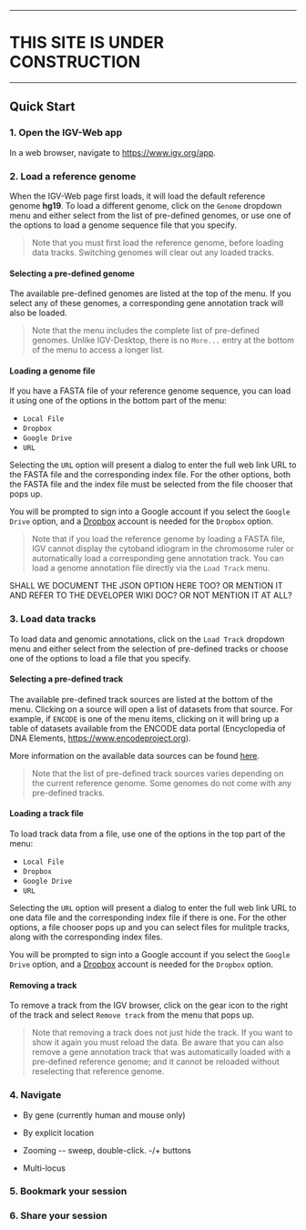 ***

# THIS SITE IS UNDER CONSTRUCTION

***

## Quick Start

### 1. Open the IGV-Web app

In a web browser, navigate to <https://www.igv.org/app>.  

### 2. Load a reference genome
When the IGV-Web page first loads, it will load the default reference genome **hg19**. To load a different genome, click on the `Genome` dropdown menu and either select from the list of pre-defined genomes, or use one of the options to load a genome sequence file that you specify.

> Note that you must first load the reference genome, before loading data tracks. Switching genomes will clear out any loaded tracks.

#### Selecting a pre-defined genome

The available pre-defined genomes are listed at the top of the menu. If you select any of these genomes, a corresponding gene annotation track will also be loaded.

> Note that the menu includes the complete list of pre-defined genomes. Unlike IGV-Desktop, there is no `More...` entry at the bottom of the menu to access a longer list.

#### Loading a genome file

If you have a FASTA file of your reference genome sequence, you can load it using one of the options in the bottom part of the menu: 

* `Local File`
* `Dropbox`
* `Google Drive`
* `URL`

Selecting the `URL` option will present a dialog to enter the full web link URL to the FASTA file and the corresponding index file. For the other options, both the FASTA file and the index file must be selected from the file chooser that pops up.

You will be prompted to sign into a Google account if you select the `Google Drive` option, and a [Dropbox](https://www.dropbox.com) account is needed for the `Dropbox` option. 

> Note that if you load the reference genome by loading a FASTA file, IGV cannot display the cytoband idiogram in the chromosome ruler or automatically load a corresponding gene annotation track. You can load a genome annotation file directly via the `Load Track` menu.

SHALL WE DOCUMENT THE JSON OPTION HERE TOO? OR MENTION IT AND REFER TO THE DEVELOPER WIKI DOC? OR NOT MENTION IT AT ALL?

### 3. Load data tracks

To load data and genomic annotations, click on the `Load Track` dropdown menu and either select from the selection of pre-defined tracks or choose one of the options to load a file that you specify.

#### Selecting a pre-defined track

The available pre-defined track sources are listed at the bottom of the menu. Clicking on a source will open a list of datasets from that source. For example, if `ENCODE` is one of the menu items, clicking on it will bring up a table of datasets available from the ENCODE data portal (Encyclopedia of DNA Elements, <https://www.encodeproject.org>). 
 
More information on the available data sources can be found [here](./dataSources.html). 

> Note that the list of pre-defined track sources varies depending on the current reference genome. Some genomes do not come with any pre-defined tracks. 

#### Loading a track file

To load track data from a file, use one of the options in the top part of the menu: 

* `Local File`
* `Dropbox`
* `Google Drive`
* `URL`

Selecting the `URL` option will present a dialog to enter the full web link URL to one data file and the corresponding index file if there is one. For the other options, a file chooser pops up and you can select files for mulitple tracks, along with the corresponding index files.

You will be prompted to sign into a Google account if you select the `Google Drive` option, and a [Dropbox](https://www.dropbox.com) account is needed for the `Dropbox` option. 

#### Removing a track

To remove a track from the IGV browser, click on the gear icon to the right of the track and select `Remove track` from the menu that pops up.

> Note that removing a track does not just hide the track. If you want to show it again you must reload the data. Be aware that you can also remove a gene annotation track that was automatically loaded with a pre-defined reference genome; and it cannot be reloaded without reselecting that reference genome. 

### 4. Navigate

* By gene  (currently human and mouse only)

* By explicit location

* Zooming -- sweep, double-click.  -/+ buttons

* Multi-locus

### 5. Bookmark your session

### 6. Share your session




